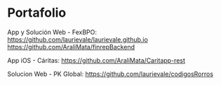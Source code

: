 # Portafolio

App y Solución Web - FexBPO: 
https://github.com/laurievale/laurievale.github.io
https://github.com/AraliMata/finrepBackend

App iOS - Cáritas: 
https://github.com/AraliMata/Caritapp-rest

Solucion Web - PK Global: 
https://github.com/laurievale/codigosRorros
